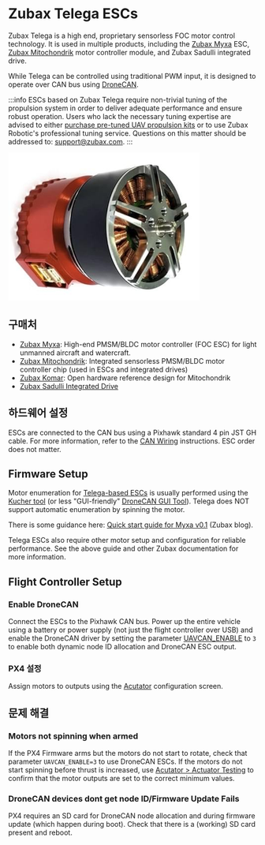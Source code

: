 # Zubax Telega ESCs

Zubax Telega is a high end, proprietary sensorless FOC motor control technology.
It is used in multiple products, including the [Zubax Myxa](https://zubax.com/products/myxa) ESC, [Zubax Mitochondrik](https://zubax.com/products/mitochondrik) motor controller module, and Zubax Sadulli integrated drive.

While Telega can be controlled using traditional PWM input, it is designed to operate over CAN bus using [DroneCAN](index.md).

:::info
ESCs based on Zubax Telega require non-trivial tuning of the propulsion system in order to deliver adequate performance and ensure robust operation.
Users who lack the necessary tuning expertise are advised to either [purchase pre-tuned UAV propulsion kits](https://zubax.com/products/uav_propulsion_kits) or to use Zubax Robotic's professional tuning service.
Questions on this matter should be addressed to: [support@zubax.com](mailto:support@zubax.com).
:::

![Sadulli - Top](../../assets/peripherals/esc_usavcan_zubax_sadulli/sadulli_top.jpg)

## 구매처

- [Zubax Myxa](https://zubax.com/products/myxa): High-end PMSM/BLDC motor controller (FOC ESC) for light unmanned aircraft and watercraft.
- [Zubax Mitochondrik](https://zubax.com/products/mitochondrik): Integrated sensorless PMSM/BLDC motor controller chip (used in ESCs and integrated drives)
- [Zubax Komar](https://shop.zubax.com/products/komar-motor-controller-open-hardware-reference-design-for-mitochondrik?variant=32931555868771): Open hardware reference design for Mitochondrik
- [Zubax Sadulli Integrated Drive](https://shop.zubax.com/collections/integrated-drives/products/sadulli-integrated-drive-open-hardware-reference-design-for-mitochondrik?variant=27740841181283)

## 하드웨어 설정

ESCs are connected to the CAN bus using a Pixhawk standard 4 pin JST GH cable.
For more information, refer to the [CAN Wiring](../can/index.md#wiring) instructions. ESC order does not matter.

## Firmware Setup

Motor enumeration for [Telega-based ESCs](https://zubax.com/products/telega) is usually performed using the [Kucher tool](https://files.zubax.com/products/com.zubax.kucher/) (or less "GUI-friendly" [DroneCAN GUI Tool](https://dronecan.github.io/GUI_Tool/Overview/)).
Telega does NOT support automatic enumeration by spinning the motor.

There is some guidance here: [Quick start guide for Myxa v0.1](https://forum.zubax.com/t/quick-start-guide-for-myxa-v0-1/911) (Zubax blog).

Telega ESCs also require other motor setup and configuration for reliable performance. See the above guide and other Zubax documentation for more information.

## Flight Controller Setup

### Enable DroneCAN

Connect the ESCs to the Pixhawk CAN bus. Power up the entire vehicle using a battery or power supply (not just the flight controller over USB) and enable the DroneCAN driver by setting the parameter [UAVCAN_ENABLE](../advanced_config/parameter_reference.md#UAVCAN_ENABLE) to `3` to enable both dynamic node ID allocation and DroneCAN ESC output.

### PX4 설정

Assign motors to outputs using the [Acutator](../config/actuators.md#actuator-testing) configuration screen.

## 문제 해결

### Motors not spinning when armed

If the PX4 Firmware arms but the motors do not start to rotate, check that parameter `UAVCAN_ENABLE=3` to use DroneCAN ESCs.
If the motors do not start spinning before thrust is increased, use [Acutator > Actuator Testing](../config/actuators.md#actuator-testing) to confirm that the motor outputs are set to the correct minimum values.

### DroneCAN devices dont get node ID/Firmware Update Fails

PX4 requires an SD card for DroneCAN node allocation and during firmware update (which happen during boot).
Check that there is a (working) SD card present and reboot.
